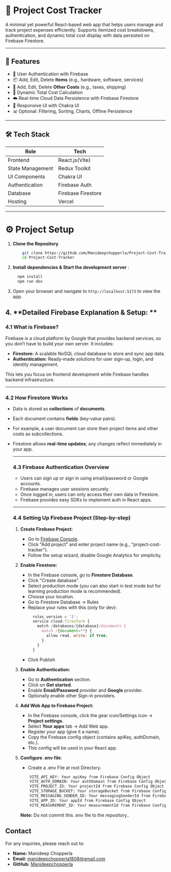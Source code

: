 # 🧾 Project Cost Tracker

A minimal yet powerful React-based web app that helps users manage and track project expenses efficiently. Supports itemized cost breakdowns, authentication, and dynamic total cost display with data persisted on Firebase Firestore.

---

## 🚀 Features

- 🔐 User Authentication with Firebase
- 📦 Add, Edit, Delete **Items** (e.g., hardware, software, services)
- 💸 Add, Edit, Delete **Other Costs** (e.g., taxes, shipping)
- 🧮 Dynamic Total Cost Calculation
- ☁️ Real-time Cloud Data Persistence with Firebase Firestore
- 💅 Responsive UI with Chakra UI
- 📊 Optional: Filtering, Sorting, Charts, Offline Persistence

---

## 🛠️ Tech Stack

| Role | Tech |
|------|------|
| Frontend | React.js(Vite) |
| State Management | Redux Toolkit |
| UI Components | Chakra UI |
| Authentication | Firebase Auth |
| Database | Firebase Firestore |
| Hosting | Vercel  |

---
# ⚙️ Project Setup

 1. **Clone the Repository**

    ```bash
        git clone https://github.com/Manideepchopperla/Project-Cost-Tracker.git
        cd Project-Cost-Tracker
    ```
 2. **Install dependencies & Start the development server** :

    ```bash
      npm install
      npm run dev
    ```
 3. Open your browser and navigate to `http://localhost:5173` to view the app.

## 4. **Detailed Firebase Explanation & Setup: **

  ### 4.1 What is Firebase?
    
   Firebase is a cloud platform by Google that provides backend services, so you don’t have to build your own server. It includes:
    
   - **Firestore:** A scalable NoSQL cloud database to store and sync app data.
   - **Authentication:** Ready-made solutions for user sign-up, login, and identity management.
    
  This lets you focus on frontend development while Firebase handles backend infrastructure.
    
  ---
    
  ### 4.2 How Firestore Works
   
   - Data is stored as **collections** of **documents**.
   - Each document contains **fields** (key-value pairs).
   - For example, a user document can store their project items and other costs as subcollections.
  - Firestore allows **real-time updates**; any changes reflect immediately in your app.
    
    ---
    
    ### 4.3 Firebase Authentication Overview
    
    - Users can sign up or sign in using email/password or Google accounts.
    - Firebase manages user sessions securely.
    - Once logged in, users can only access their own data in Firestore.
    - Firebase provides easy SDKs to implement auth in React apps.
    
    ---
    
    ### 4.4 Setting Up Firebase Project (Step-by-step)
    
    1. **Create Firebase Project:**
        - Go to [Firebase Console](https://console.firebase.google.com/).
        - Click "Add project" and enter project name (e.g., "project-cost-tracker").
        - Follow the setup wizard, disable Google Analytics for simplicity.
      
    2. **Enable Firestore:**
        - In the Firebase console, go to **Firestore Database**.
        - Click "Create database".
        - Select production mode (you can also start in test mode but for learning production mode is recommended).
        - Choose your location.
        - Go to Firestore Database → Rules
        - Replace your rules with this (only for dev):
          ```js
            rules_version = '2';
            service cloud.firestore {
              match /databases/{database}/documents {
                match /{document=**} {
                  allow read, write: if true;
                }
              }
            }
          ```
        - Click Publish
    
      
    3. **Enable Authentication:**
        - Go to **Authentication** section.
        - Click on **Get started**.
        - Enable **Email/Password** provider and **Google** provider.
        - Optionally enable other Sign-in providers.
      
    4. **Add Web App to Firebase Project:**
        - In the Firebase console, click the gear icon/Settings icon → **Project settings**.
        - Select **Your apps** tab → Add Web app.
        - Register your app (give it a name).
        - Copy the Firebase config object (contains apiKey, authDomain, etc.).
        - This config will be used in your React app.
    5. **Configure .env file**:
        - Create a .env File at root Directory.
        ```bash
            VITE_API_KEY: Your apiKey from Firebase Config Object
            VITE_AUTH_DOMAIN: Your authDomain from Firebase Config Object
            VITE_PROJECT_ID: Your projectId from Firebase Config Object
            VITE_STORAGE_BUCKET: Your storageBucket from Firebase Config Object
            VITE_MESSAGING_SENDER_ID: Your messagingSenderId from Firebase Config Object
            VITE_APP_ID: Your appId from Firebase Config Object
            VITE_MEASUREMENT_ID: Your measurementId from Firebase Config Object
        ```
    
        **Note:** Do not commit this .env file to the repository..

## Contact

For any inquiries, please reach out to:

- **Name:** Manideep Chopperla
- **Email:** [manideepchopperla1808@gmail.com](mailto:manideepchopperla1808@gmail.com)
- **GitHub:** [Manideepchopperla](https://github.com/Manideepchopperla)
    

